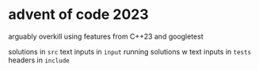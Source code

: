advent of code 2023
===

arguably overkill using features from C++23 and googletest

solutions in `src`
text inputs in `input`
running solutions w text inputs in `tests`
headers in `include`
